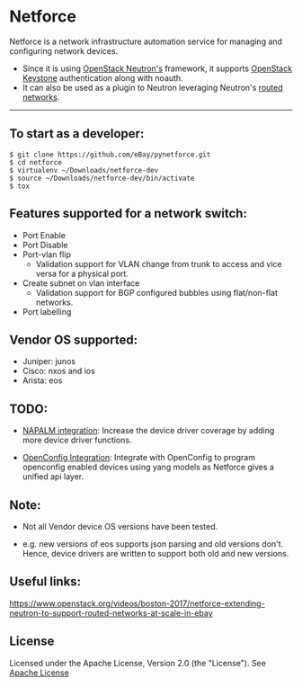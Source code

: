 # Netforce

Netforce is a network infrastructure automation service for managing and
configuring network devices.

* Since it is using [OpenStack Neutron's] framework, it supports
  [OpenStack Keystone] authentication along with noauth.
* It can also be used as a plugin to Neutron leveraging Neutron's
  [routed networks].

----


## To start as a developer:

```
$ git clone https://github.com/eBay/pynetforce.git
$ cd netforce
$ virtualenv ~/Downloads/netforce-dev
$ source ~/Downloads/netforce-dev/bin/activate
$ tox
```


## Features supported for a network switch:

* Port Enable
* Port Disable
* Port-vlan flip
    * Validation support for VLAN change from trunk to access and vice versa
     for a physical port.
* Create subnet on vlan interface
    * Validation support for BGP configured bubbles using flat/non-flat
     networks.
* Port labelling

## Vendor OS supported:

* Juniper: junos
* Cisco: nxos and ios
* Arista: eos


## TODO:

- [NAPALM integration]: Increase the device driver coverage by adding more
   device driver functions.

- [OpenConfig Integration]: Integrate with OpenConfig to program openconfig
   enabled devices using yang models as Netforce gives a unified api layer.

[Kubernetes]: https://kubernetes.io/
[OpenStack Neutron's]: https://wiki.openstack.org/wiki/Neutron
[OpenStack Keystone]: https://wiki.openstack.org/wiki/Keystone
[routed networks]: https://specs.openstack.org/openstack/neutron-specs/specs/newton/routed-networks.html
[NAPALM integration]: https://github.com/napalm-automation
[OpenConfig Integration]: http://www.openconfig.net/
[Apache License]: http://www.apache.org/licenses/LICENSE-2.0.txt

## Note:

* Not all Vendor device OS versions have been tested.

* e.g. new versions of eos supports json parsing and old versions don't.
  Hence, device drivers are written to support both old and new versions.

## Useful links:

https://www.openstack.org/videos/boston-2017/netforce-extending-neutron-to-support-routed-networks-at-scale-in-ebay

## License

Licensed under the Apache License, Version 2.0 (the "License").
See [Apache License]
